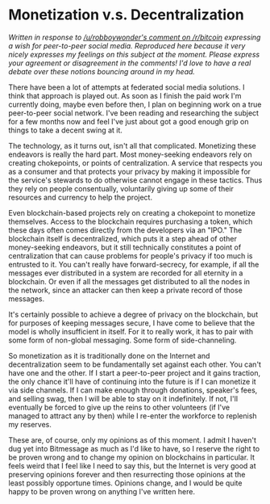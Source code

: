 # Monetization v.s. Decentralization
_Written in response to [/u/robboywonder's comment on
/r/bitcoin](http://www.reddit.com/r/Bitcoin/comments/2nab2a/western_union_filed_a_copyright_claim_against_me/cmbu87h)
expressing a wish for peer-to-peer social media. Reproduced here because it
very nicely expresses my feelings on this subject at the moment. Please
express your agreement or disagreement in the comments! I'd love to have a
real debate over these notions bouncing around in my head._

There have been a lot of attempts at federated social media solutions. I think
that approach is played out. As soon as I finish the paid work I'm currently
doing, maybe even before then, I plan on beginning work on a true peer-to-peer
social network. I've been reading and researching the subject for a few months
now and feel I've just about got a good enough grip on things to take a decent
swing at it.

The technology, as it turns out, isn't all that complicated. Monetizing these
endeavors is really the hard part. Most money-seeking endeavors rely on
creating chokepoints, or points of centralization. A service that respects you
as a consumer and that protects your privacy by making it impossible for the
service's stewards to do otherwise cannot engage in these tactics. Thus they
rely on people consentually, voluntarily giving up some of their resources and
currency to help the project.

Even blockchain-based projects rely on creating a chokepoint to monetize
themselves. Access to the blockchain requires purchasing a token, which these
days often comes directly from the developers via an "IPO." The blockchain
itself is decentralized, which puts it a step ahead of other money-seeking
endeavors, but it still technically constitutes a point of centralization that
can cause problems for people's privacy if too much is entrusted to it. You
can't really have forward-secrecy, for example, if all the messages ever
distributed in a system are recorded for all eternity in a blockchain. Or even
if all the messages get distributed to all the nodes in the network, since an
attacker can then keep a private record of those messages.

It's certainly possible to achieve a degree of privacy on the blockchain, but
for purposes of keeping messages secure, I have come to believe that the model
is wholly insufficient in itself. For it to really work, it has to pair with
some form of non-global messaging. Some form of side-channeling.

So monetization as it is traditionally done on the Internet and
decentralization seem to be fundamentally set against each other. You can't
have one and the other. If I start a peer-to-peer project and it gains
traction, the only chance it'll have of continuing into the future is if I can
monetize it via side channels. If I can make enough through donations,
speaker's fees, and selling swag, then I will be able to stay on it
indefinitely. If not, I'll eventually be forced to give up the reins to other
volunteers (if I've managed to attract any by then) while I re-enter the
workforce to replenish my reserves.

These are, of course, only my opinions as of this moment. I admit I haven't
dug yet into Bitmessage as much as I'd like to have, so I reserve the right to
be proven wrong and to change my opinion on blockchains in particular. It
feels weird that I feel like I need to say this, but the Internet is very good
at preserving opinions forever and then resurrecting those opinions at the
least possibly opportune times. Opinions change, and I would be quite happy to
be proven wrong on anything I've written here.

